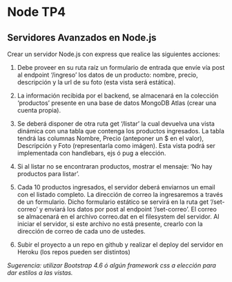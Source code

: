 # Node TP4

## Servidores Avanzados en Node.js

Crear un servidor Node.js con express que realice las siguientes acciones:

1. Debe proveer en su ruta raíz un formulario de entrada que envíe vía post al endpoint ‘/ingreso’
   los datos de un producto: nombre, precio, descripción y la url de su foto (esta vista será estática).

2. La información recibida por el backend, se almacenará en la colección ‘productos’ presente en
   una base de datos MongoDB Atlas (crear una cuenta propia).

3. Se deberá disponer de otra ruta get ‘/listar’ la cual devuelva una vista dinámica con una tabla que
   contenga los productos ingresados. La tabla tendrá las columnas Nombre, Precio (anteponer un $ en
   el valor), Descripción y Foto (representarla como imágen). Esta vista podrá ser implementada con
   handlebars, ejs ó pug a elección.

4. Si al listar no se encontraran productos, mostrar el mensaje: ‘No hay productos para listar’.

5. Cada 10 productos ingresados, el servidor deberá enviarnos un email con el listado completo.
   La dirección de correo la ingresaremos a través de un formulario. Dicho formulario estático se
   servirá en la ruta get ‘/set-correo’ y enviará los datos por post al endpoint ‘/set-correo’. El correo se
   almacenará en el archivo correo.dat en el filesystem del servidor. Al iniciar el servidor, si este
   archivo no está presente, crearlo con la dirección de correo de cada uno de ustedes.

6. Subir el proyecto a un repo en github y realizar el deploy del servidor en Heroku (los repos
   pueden ser distintos)

_Sugerencia: utilizar Bootstrap 4.6 ó algún framework css a elección para dar estilos a las vistas._
